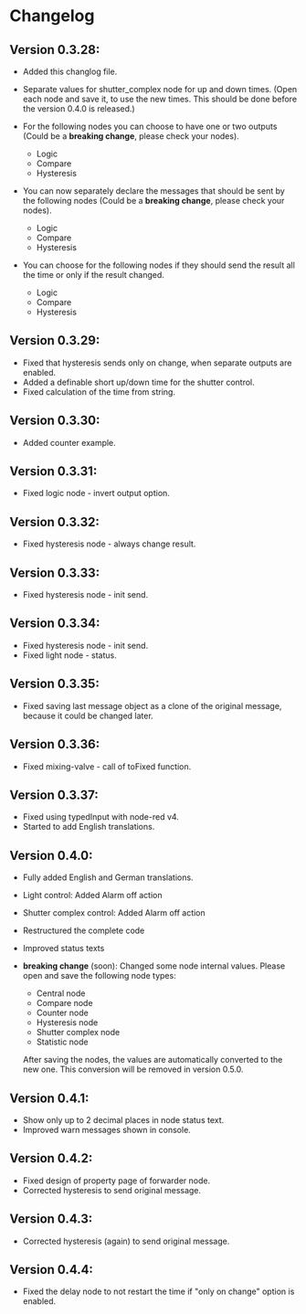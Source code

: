 # Changelog

## Version 0.3.28:

-   Added this changlog file.
-   Separate values for shutter_complex node for up and down times.
    (Open each node and save it, to use the new times. This should be done before the version 0.4.0 is released.)
-   For the following nodes you can choose to have one or two outputs (Could be a **breaking change**, please check your nodes).

    -   Logic
    -   Compare
    -   Hysteresis

-   You can now separately declare the messages that should be sent by the following nodes (Could be a **breaking change**, please check your nodes).

    -   Logic
    -   Compare
    -   Hysteresis

-   You can choose for the following nodes if they should send the result all the time or only if the result changed.
    -   Logic
    -   Compare
    -   Hysteresis

## Version 0.3.29:

-   Fixed that hysteresis sends only on change, when separate outputs are enabled.
-   Added a definable short up/down time for the shutter control.
-   Fixed calculation of the time from string.

## Version 0.3.30:

-   Added counter example.

## Version 0.3.31:

-   Fixed logic node - invert output option.

## Version 0.3.32:

-   Fixed hysteresis node - always change result.

## Version 0.3.33:

-   Fixed hysteresis node - init send.

## Version 0.3.34:

-   Fixed hysteresis node - init send.
-   Fixed light node - status.

## Version 0.3.35:

-   Fixed saving last message object as a clone of the original message, because it could be changed later.

## Version 0.3.36:

-   Fixed mixing-valve - call of toFixed function.

## Version 0.3.37:

-   Fixed using typedInput with node-red v4.
-   Started to add English translations.

## Version 0.4.0:

-   Fully added English and German translations.
-   Light control: Added Alarm off action
-   Shutter complex control: Added Alarm off action
-   Restructured the complete code
-   Improved status texts
-   **breaking change** (soon): Changed some node internal values. Please open and save the following node types:

    -   Central node
    -   Compare node
    -   Counter node
    -   Hysteresis node
    -   Shutter complex node
    -   Statistic node

    After saving the nodes, the values are automatically converted to the new one.
    This conversion will be removed in version 0.5.0.

## Version 0.4.1:

-   Show only up to 2 decimal places in node status text.
-   Improved warn messages shown in console.

## Version 0.4.2:

-   Fixed design of property page of forwarder node.
-   Corrected hysteresis to send original message.

## Version 0.4.3:

-   Corrected hysteresis (again) to send original message.

## Version 0.4.4:

-   Fixed the delay node to not restart the time if "only on change" option is enabled.
